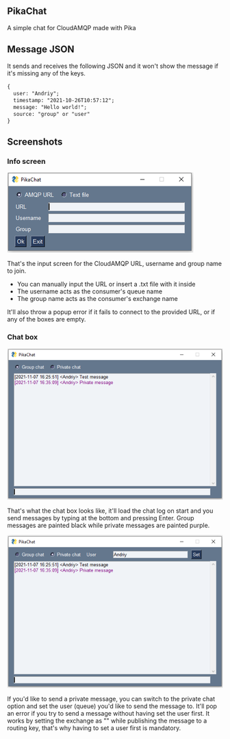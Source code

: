 ## PikaChat

A simple chat for CloudAMQP made with Pika

## Message JSON

It sends and receives the following JSON and it won't show the message if it's missing any of the keys.
```
{
  user: "Andriy";
  timestamp: "2021-10-26T10:57:12";
  message: "Hello world!";
  source: "group" or "user"
}
```

## Screenshots
### Info screen

![Info screen](/imgs/Info.PNG?raw=true)

That's the input screen for the CloudAMQP URL, username and group name to join.

* You can manually input the URL or insert a .txt file with it inside
* The username acts as the consumer's queue name
* The group name acts as the consumer's exchange name

It'll also throw a popup error if it fails to connect to the provided URL, or if any of the boxes are empty.

### Chat box

![Chat box](/imgs/ChatBox.PNG?raw=true)

That's what the chat box looks like, it'll load the chat log on start and you send messages by typing at the bottom and pressing Enter.
Group messages are painted black while private messages are painted purple.

![Private box](/imgs/PrivateBox.PNG?raw=true)

If you'd like to send a private message, you can switch to the private chat option and set the user (queue) you'd like to send the message to.
It'll pop an error if you try to send a message without having set the user first.
It works by setting the exchange as "" while publishing the message to a routing key, that's why having to set a user first is mandatory.